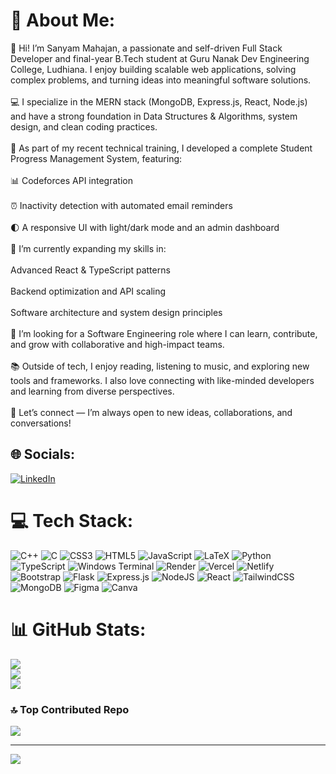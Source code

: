 # 💫 About Me:
👋 Hi! I’m Sanyam Mahajan, a passionate and self-driven Full Stack Developer and final-year B.Tech student at Guru Nanak Dev Engineering College, Ludhiana. I enjoy building scalable web applications, solving complex problems, and turning ideas into meaningful software solutions.<br><br>💻 I specialize in the MERN stack (MongoDB, Express.js, React, Node.js) and have a strong foundation in Data Structures & Algorithms, system design, and clean coding practices.<br><br>🚀 As part of my recent technical training, I developed a complete Student Progress Management System, featuring:<br><br>📊 Codeforces API integration<br><br>⏰ Inactivity detection with automated email reminders<br><br>🌓 A responsive UI with light/dark mode and an admin dashboard<br><br>🌱 I’m currently expanding my skills in:<br><br>Advanced React & TypeScript patterns<br><br>Backend optimization and API scaling<br><br>Software architecture and system design principles<br><br>🤝 I’m looking for a Software Engineering role where I can learn, contribute, and grow with collaborative and high-impact teams.<br><br>📚 Outside of tech, I enjoy reading, listening to music, and exploring new tools and frameworks. I also love connecting with like-minded developers and learning from diverse perspectives.<br><br>💬 Let’s connect — I’m always open to new ideas, collaborations, and conversations!


## 🌐 Socials:
[![LinkedIn](https://img.shields.io/badge/LinkedIn-%230077B5.svg?logo=linkedin&logoColor=white)](https://www.linkedin.com/in/sanyammahajan07/) 

# 💻 Tech Stack:
![C++](https://img.shields.io/badge/c++-%2300599C.svg?style=for-the-badge&logo=c%2B%2B&logoColor=white) ![C](https://img.shields.io/badge/c-%2300599C.svg?style=for-the-badge&logo=c&logoColor=white) ![CSS3](https://img.shields.io/badge/css3-%231572B6.svg?style=for-the-badge&logo=css3&logoColor=white) ![HTML5](https://img.shields.io/badge/html5-%23E34F26.svg?style=for-the-badge&logo=html5&logoColor=white) ![JavaScript](https://img.shields.io/badge/javascript-%23323330.svg?style=for-the-badge&logo=javascript&logoColor=%23F7DF1E) ![LaTeX](https://img.shields.io/badge/latex-%23008080.svg?style=for-the-badge&logo=latex&logoColor=white) ![Python](https://img.shields.io/badge/python-3670A0?style=for-the-badge&logo=python&logoColor=ffdd54) ![TypeScript](https://img.shields.io/badge/typescript-%23007ACC.svg?style=for-the-badge&logo=typescript&logoColor=white) ![Windows Terminal](https://img.shields.io/badge/Windows%20Terminal-%234D4D4D.svg?style=for-the-badge&logo=windows-terminal&logoColor=white) ![Render](https://img.shields.io/badge/Render-%46E3B7.svg?style=for-the-badge&logo=render&logoColor=white) ![Vercel](https://img.shields.io/badge/vercel-%23000000.svg?style=for-the-badge&logo=vercel&logoColor=white) ![Netlify](https://img.shields.io/badge/netlify-%23000000.svg?style=for-the-badge&logo=netlify&logoColor=#00C7B7) ![Bootstrap](https://img.shields.io/badge/bootstrap-%238511FA.svg?style=for-the-badge&logo=bootstrap&logoColor=white) ![Flask](https://img.shields.io/badge/flask-%23000.svg?style=for-the-badge&logo=flask&logoColor=white) ![Express.js](https://img.shields.io/badge/express.js-%23404d59.svg?style=for-the-badge&logo=express&logoColor=%2361DAFB) ![NodeJS](https://img.shields.io/badge/node.js-6DA55F?style=for-the-badge&logo=node.js&logoColor=white) ![React](https://img.shields.io/badge/react-%2320232a.svg?style=for-the-badge&logo=react&logoColor=%2361DAFB) ![TailwindCSS](https://img.shields.io/badge/tailwindcss-%2338B2AC.svg?style=for-the-badge&logo=tailwind-css&logoColor=white) ![MongoDB](https://img.shields.io/badge/MongoDB-%234ea94b.svg?style=for-the-badge&logo=mongodb&logoColor=white) ![Figma](https://img.shields.io/badge/figma-%23F24E1E.svg?style=for-the-badge&logo=figma&logoColor=white) ![Canva](https://img.shields.io/badge/Canva-%2300C4CC.svg?style=for-the-badge&logo=Canva&logoColor=white)
# 📊 GitHub Stats:
![](https://github-readme-stats.vercel.app/api?username=SanyamMahajan&theme=radical&hide_border=false&include_all_commits=true&count_private=false)<br/>
![](https://nirzak-streak-stats.vercel.app/?user=SanyamMahajan&theme=radical&hide_border=false)<br/>
![](https://github-readme-stats.vercel.app/api/top-langs/?username=SanyamMahajan&theme=radical&hide_border=false&include_all_commits=true&count_private=false&layout=compact)

### 🔝 Top Contributed Repo
![](https://github-contributor-stats.vercel.app/api?username=SanyamMahajan&limit=5&theme=dark&combine_all_yearly_contributions=true)

---
[![](https://visitcount.itsvg.in/api?id=SanyamMahajan&icon=0&color=0)](https://visitcount.itsvg.in)

<!-- Proudly created with GPRM ( https://gprm.itsvg.in ) -->
